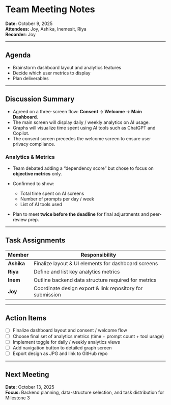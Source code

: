 # Team Meeting Notes 
**Date:** October 9, 2025  
**Attendees:** Joy, Ashika, Inemesit, Riya  
**Recorder:** Joy  

---

## Agenda
- Brainstorm dashboard layout and analytics features  
- Decide which user metrics to display  
- Plan deliverables 

---

## Discussion Summary

- Agreed on a three-screen flow: **Consent → Welcome → Main Dashboard**.  
- The main screen will display daily / weekly analytics on AI usage.  
- Graphs will visualize time spent using AI tools such as ChatGPT and Copilot.  
- The consent screen precedes the welcome screen to ensure user privacy compliance.

### **Analytics & Metrics**
- Team debated adding a “dependency score” but chose to focus on **objective metrics** only.  
- Confirmed to show:
  - Total time spent on AI screens  
  - Number of prompts per day / week  
  - List of AI tools used  


- Plan to meet **twice before the deadline** for final adjustments and peer-review prep.

---

## Task Assignments
| Member | Responsibility |
|---------|----------------|
| **Ashika** | Finalize layout & UI elements for dashboard screens |
| **Riya** | Define and list key analytics metrics |
| **Inem** | Outline backend data structure required for metrics |
| **Joy** | Coordinate design export & link repository for submission |

---

## Action Items
- [ ] Finalize dashboard layout and consent / welcome flow  
- [ ] Choose final set of analytics metrics (time + prompt count + tool usage)  
- [ ] Implement toggle for daily / weekly analytics views  
- [ ] Add navigation button to detailed graph screen  
- [ ] Export design as JPG and link to GitHub repo  

---

## Next Meeting
**Date:** October 13, 2025  
**Focus:** Backend planning, data-structure selection, and task distribution for Milestone 3
